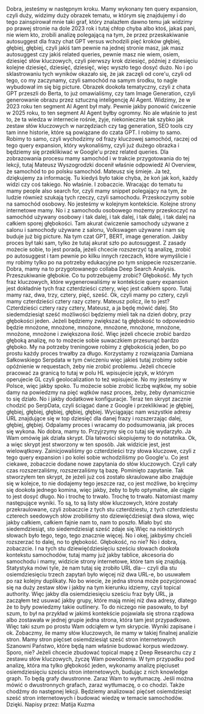 Dobra, jesteśmy w następnym kroku. Mamy wykonany ten query expansion, czyli duży, widzimy duży obrazek tematu, w którym się znajdujemy i do tego zainspirował mnie taki graf, który znalazłem dawno temu jak widzimy po prawej stronie na dole 2023 rok i tutaj chłop chyba albo ktoś, jakaś pani, nie wiem kto, zrobili analizę polegającą na tym, że przez przeskakiwanie autosuggest dla frazy chat GPT versus wchodzili pięć kroków głębiej, głębiej, głębiej, czyli jakiś tam pewnie na jednej stronie masz, jak masz autosuggest czy jakiś related queries, pewnie masz nie wiem, osiem, dziesięć słów kluczowych, czyli pierwszy krok dziesięć, później z dziesięciu kolejne dziesięć, dziesięć, dziesięć, więc wyszło tego dosyć dużo. No i po sklastrowaniu tych wyników okazało się, że jak zaczęli od core'u, czyli od tego, co my zaczynamy, czyli samochód na samym środku, to nagle wybudował im się big picture. Obrazek dookoła tematyczny, czyli z chata GPT przeszli do Berta, to już omawialiśmy, czy tam Image Generation, czyli generowanie obrazu przez sztuczną inteligencję AI Agent. Widzimy, że w 2023 roku ten segment AI Agent był mały. Pewnie jakby ponowić ćwiczenie w 2025 roku, to ten segment AI Agent byłby ogromny. No ale właśnie to jest to, że ta wiedza w internecie rośnie, żyje, niekoniecznie tak szybko jak zestaw słów kluczowych w narzędziach czy tag generation, SEO tools czy tam inne historie, które są powiązane do czata GPT. I robimy to samo. Robimy to samo, czyli wychodzimy od frazy kluczowej samochód, raczej od tego query expansion, który wykonaliśmy, czyli już dużego obrazka i będziemy się przeklikiwać w Google'u przez related queries. Dla zobrazowania procesu mamy samochód i w trakcie przygotowania do tej lekcji, tutaj Mateusz Wyszogrodzki docenił właśnie odpowiedź AI Overview, że samochód to po polsku samochód. Mateusz się śmieje. Ja też, dziękujemy za informację. Tu kiedyś było takie chyba, że koń jak koń, każdy widzi czy coś takiego. No właśnie. I zobaczcie. Wracając do tematu tu mamy people also search for, czyli mamy snippet polegający na tym, że ludzie również szukają tych rzeczy, czyli samochodu. Przeskoczymy sobie na samochód osobowy. No jesteśmy w kolejnym kontekście. Kolejne strony internetowe mamy. No i z samochodu osobowego możemy przeskoczyć na samochód używany osobowy i tak dalej, i tak dalej, i tak dalej, i tak dalej na całkiem sporej głębokości. Tam akurat ćwiczenie samochody używane z salonu i samochody używane z salonu, Volkswagen używane i nam się buduje już big picture. Na tym czat GPT, BERT, image generation. Jakby proces był taki sam, tylko że tutaj akurat szło po autosuggest. Z zasady możecie sobie, to jest porada, jeżeli chcecie rozszerzyć tą analizę, zrobić po autosuggest i tam pewnie po kilku innych rzeczach, które wymyślicie i my robimy tylko po na potrzeby edukacyjne po tym snippecie rozszerzanie. Dobra, mamy na to przygotowanego collaba Deep Search Analysis. Przeszukiwanie głębokie. Co tu potrzebujemy zrobić? Głębokość. My tych fraz kluczowych, które wygenerowaliśmy w kontekście query expansion jest dokładnie tych fraz czterdzieści cztery, więc jest całkiem sporo. Tutaj mamy raz, dwa, trzy, cztery, pięć, sześć. Ok, czyli mamy po cztery, czyli mamy czterdzieści cztery razy cztery. Mateusz policz, ile to jest? Czterdzieści cztery razy cztery, Mateusz, a ja będę mówić dalej. Sto siedemdziesiąt sześć możliwości będziemy mieli tak na dzień dobry, przy głębokości jeden. Jeżeli będziemy zwiększać tą głębokość to odpowiednio będzie mnożone, mnożone, mnożone, mnożone, mnożone, mnożone, mnożone, mnożone i zwiększona ilość. Więc jeżeli chcecie zrobić bardzo głęboką analizę, no to możecie sobie suwaczkiem przesunąć bardzo głęboko. My na potrzeby treningowe robimy z głębokością jeden, bo po prostu każdy proces trwałby za długo. Korzystamy z rozwiązania Damiana Sałkowskiego Serpdata w tym ćwiczeniu więc jakieś tutaj zrobimy sobie opóźnienie w requestach, żeby nie zrobić problemu. Jeżeli chcecie pracować za granicą to tutaj w polu HL wpisujecie język, w którym operujecie GL czyli geolocalization to też wpisujecie. No my jesteśmy w Polsce, więc jakby spoko. Tu możecie sobie zrobić liczbę wątków, my sobie damy na powiedzmy na pięć wątków nasz proces, żeby, żeby dynamicznie to się działo. No i jakby dodatkowe konfiguracje. Teraz ten skrypt zacznie chodzić po SerpData, czyli ściągać dane z Google i przeklikiwać je głębiej, głębiej, głębiej, głębiej, głębiej, głębiej. Wyciągając nam wszystkie adresy URL znajdujące się w top dziesięć dla danej frazy i rozszerzając dalej, głębiej, głębiej. Odpalamy proces i wracamy do podsumowania, jak proces się wykona. No dobra, mamy to. Przyjrzymy się co tutaj się wydarzyło. Ja Wam omówię jak działa skrypt. Dla łatwości skopiujemy to do notatnika. Ok, a więc skrypt jest stworzony w ten sposób. Jak widzicie jest, jest wielowątkowy. Zainicjowaliśmy go czterdzieści trzy słowa kluczowe, czyli z tego query expansion i po kolei sobie wchodziliśmy po Google'u. Co jest ciekawe, zobaczcie dodane nowe zapytania do słów kluczowych. Czyli cały czas rozszerzaliśmy, rozszerzaliśmy tą bazę. Pominięto zapytanie. Tak stworzyłem ten skrypt, że jeżeli już coś zostało skraulowane albo znajduje się w kolejce, to nie dodajemy tego jeszcze raz, co jest możliwe, bo kręcimy się dookoła jednego komina, więc jakby, żeby to było optymalne, ale ciągle to jest dosyć długo. No i trochę to trwało. Trochę to trwało. Natomiast mamy następujące wyniki. To są, to są listy słów kluczowych, które zostały przekraulowane, czyli zobaczcie z tych stu czterdziestu, z tych czterdziestu czterech seedowych słów zrobiliśmy sto dziewięćdziesiąt dwa słowa, więc jakby całkiem, całkiem fajnie nam to, nam to poszło. Miało być sto siedemdziesiąt, sto siedemdziesiąt sześć zdaje się.Więc na niektórych słowach było tego, tego, tego znacznie więcej. No i okej, jakbyśmy chcieli rozszerzać to dalej, no to głębokość. Głębokość, no nie? No i dobra, zobaczcie. I na tych stu dziewięćdziesięciu sześciu słowach dookoła kontekstu samochodów, tutaj mamy już jakby tablice, akcesoria do samochodu i mamy, widzicie strony internetowe, które tam się znajdują. Statystyka mówi tyle, że nam tutaj się zrobiło URL dla-- czyli dla stu osiemdziesięciu trzech zapytań było więcej niż dwa URL-e, bo usuwałem po raz kolejny duplikaty. No bo wiecie, że jedna strona może pozycjonować się na duży zestaw słów i jakby na tym kierunku idziemy, czyli topical authority. Więc jakby dla osiemdziesięciu sześciu fraz były URL, ja zacząłem też usuwać jakby grupy, które mają mniej niż dwa adresy, dlatego że to były powiedzmy takie outlinery. To do niczego nie pasowało, to był szum, to był na przykład w jakimś kontekście pojawiała się strona rządowa albo zostawała w jednej grupie jedna strona, która tam jest przypadkowo. Więc taki szum po prostu Wam odciąłem w tym skrypcie. Wyniki zapisane i ok. Zobaczmy, ile mamy słów kluczowych, ile mamy w takiej finalnej analizie stron. Mamy stron pięćset osiemdziesiąt sześć stron internetowych Szanowni Państwo, które będą nam właśnie budować korpus wiedzowy. Sporo, nie? Jeżeli chcecie zbudować topical mapę z Deep Researchu czy z zestawu słów kluczowych, życzę Wam powodzenia. W tym przypadku pod analizę, która ma tylko głębokość jeden, wykonamy analizę pięciuset osiemdziesięciu sześciu stron internetowych, budując z nich knowledge graph. To będą grafy dwustronne. Zaraz Wam to wytłumaczę. Jeśli można mówić o dwustronnych grafach, zaraz wytłumaczę, o co chodzi. Także chodźmy do następnej lekcji. Będziemy analizować pięćset osiemdziesiąt sześć stron internetowych i budować wiedzę w temacie samochodów. Dzięki. Napisy przez: Matija Kuzma 